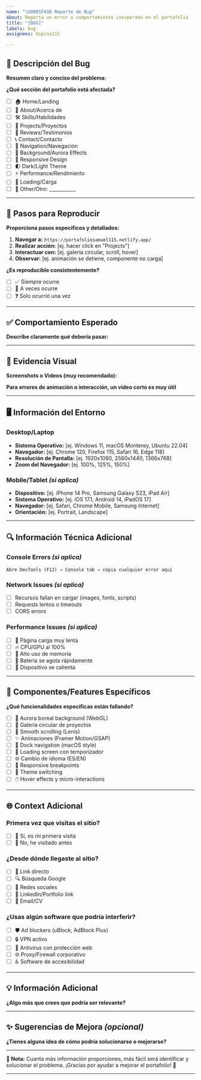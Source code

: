 ```yaml
---
name: "\U0001F41B Reporte de Bug"
about: Reporta un error o comportamiento inesperado en el portafolio
title: "[BUG]"
labels: bug
assignees: Ospina115

---
```


## 🐛 Descripción del Bug

**Resumen claro y conciso del problema:**
<!-- Describe brevemente qué está fallando -->

**¿Qué sección del portafolio está afectada?**
- [ ] 🏠 Home/Landing
- [ ] 👤 About/Acerca de
- [ ] 🛠️ Skills/Habilidades  
- [ ] 📁 Projects/Proyectos
- [ ] 💬 Reviews/Testimonios
- [ ] 📞 Contact/Contacto
- [ ] 🧭 Navigation/Navegación
- [ ] 🌌 Background/Aurora Effects
- [ ] 📱 Responsive Design
- [ ] 🌓 Dark/Light Theme
- [ ] ⚡ Performance/Rendimiento
- [ ] 🔄 Loading/Carga
- [ ] 🎯 Other/Otro: ___________

---

## 🔄 Pasos para Reproducir

**Proporciona pasos específicos y detallados:**

1. **Navegar a:** `https://portafoliosamuel115.netlify.app/`
2. **Realizar acción:** [ej. hacer click en "Projects"]
3. **Interactuar con:** [ej. galería circular, scroll, hover]
4. **Observar:** [ej. animación se detiene, componente no carga]

**¿Es reproducible consistentemente?**
- [ ] ✅ Siempre ocurre
- [ ] 🔄 A veces ocurre  
- [ ] ❓ Solo ocurrió una vez

---

## ✅ Comportamiento Esperado

**Describe claramente qué debería pasar:**
<!-- Ej: "La galería de proyectos debería rotar suavemente al hacer scroll" -->

---

## 📸 Evidencia Visual

**Screenshots o Videos (muy recomendado):**
<!-- Arrastra y suelta imágenes aquí, o pega enlaces -->

**Para errores de animación o interacción, un video corto es muy útil**

---

## 🖥️ Información del Entorno

### **Desktop/Laptop**
- **Sistema Operativo:** [ej. Windows 11, macOS Monterey, Ubuntu 22.04]
- **Navegador:** [ej. Chrome 120, Firefox 115, Safari 16, Edge 118]
- **Resolución de Pantalla:** [ej. 1920x1080, 2560x1440, 1366x768]
- **Zoom del Navegador:** [ej. 100%, 125%, 150%]

### **Mobile/Tablet** *(si aplica)*
- **Dispositivo:** [ej. iPhone 14 Pro, Samsung Galaxy S23, iPad Air]
- **Sistema Operativo:** [ej. iOS 17.1, Android 14, iPadOS 17]
- **Navegador:** [ej. Safari, Chrome Mobile, Samsung Internet]
- **Orientación:** [ej. Portrait, Landscape]

---

## 🔍 Información Técnica Adicional

### **Console Errors** *(si aplica)*
```
Abre DevTools (F12) → Console tab → copia cualquier error aquí
```

### **Network Issues** *(si aplica)*
- [ ] Recursos fallan en cargar (images, fonts, scripts)
- [ ] Requests lentos o timeouts
- [ ] CORS errors

### **Performance Issues** *(si aplica)*
- [ ] 🐌 Página carga muy lenta
- [ ] 🔥 CPU/GPU al 100%
- [ ] 🧠 Alto uso de memoria
- [ ] 🔋 Batería se agota rápidamente
- [ ] 📱 Dispositivo se calienta

---

## 🎯 Componentes/Features Específicos

**¿Qué funcionalidades específicas están fallando?**
- [ ] 🌌 Aurora boreal background (WebGL)
- [ ] 🎠 Galería circular de proyectos
- [ ] 📜 Smooth scrolling (Lenis)
- [ ] ✨ Animaciones (Framer Motion/GSAP)
- [ ] 🧭 Dock navigation (macOS style)
- [ ] 🔄 Loading screen con temporizador
- [ ] 🌐 Cambio de idioma (ES/EN)
- [ ] 📱 Responsive breakpoints
- [ ] 🎨 Theme switching
- [ ] 🖱️ Hover effects y micro-interactions

---

## 🌐 Context Adicional

### **Primera vez que visitas el sitio?**
- [ ] 👋 Sí, es mi primera visita
- [ ] 🔄 No, he visitado antes

### **¿Desde dónde llegaste al sitio?**
- [ ] 🔗 Link directo
- [ ] 🔍 Búsqueda Google
- [ ] 📱 Redes sociales
- [ ] 💼 LinkedIn/Portfolio link
- [ ] 📧 Email/CV

### **¿Usas algún software que podría interferir?**
- [ ] 🛡️ Ad blockers (uBlock, AdBlock Plus)
- [ ] 🔒 VPN activo
- [ ] 🚫 Antivirus con protección web
- [ ] 🌐 Proxy/Firewall corporativo
- [ ] ♿ Software de accesibilidad

---

## 💡 Información Adicional

**¿Algo más que crees que podría ser relevante?**
<!-- 
Ej: 
- El error solo ocurre después de estar 5+ minutos en el sitio
- Solo pasa cuando uso la galería de proyectos específicamente
- Funciona bien en incógnito pero no en ventana normal
- El problema empezó después de una actualización del navegador
-->

---

## ✨ Sugerencias de Mejora *(opcional)*

**¿Tienes alguna idea de cómo podría solucionarse o mejorarse?**
<!-- Cualquier sugerencia es bienvenida, ¡eres parte de la mejora continua del portafolio! -->

---

**📝 Nota:** Cuanta más información proporciones, más fácil será identificar y solucionar el problema. ¡Gracias por ayudar a mejorar el portafolio! 🚀

---

<!-- 
PARA EL MANTENEDOR:
- [ ] Bug confirmado y reproducido
- [ ] Prioridad asignada (low/medium/high/critical)
- [ ] Componente específico identificado
- [ ] Fix implementado
- [ ] Testing en múltiples navegadores/dispositivos
- [ ] Deployment y verificación
-->
